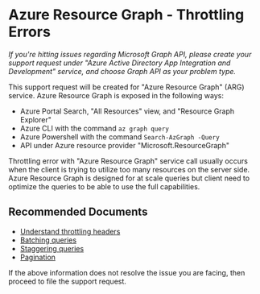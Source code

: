 <properties
    pageTitle="Generic Guidance for Throttling in Azure Resource Graph"
    description="This page provides guidance for throttling in Azure Resource Graph"
    service="microsoft.resourcegraph"
    resource="resources"
    authors="chiragg4u"
    ms.author="chgupta"
    displayOrder="1"
    selfHelpType="generic"
    supportTopicIds="32636057"
    resourceTags=""
    productPesIds="16716"
    cloudEnvironments="public, Fairfax"
    articleId="4b243b0b-efa6-4a75-a500-8b6645a27c24"
/>

# Azure Resource Graph - Throttling Errors

*If you're hitting issues regarding Microsoft Graph API, please create your support request under "Azure Active Directory App Integration and Development" service, and choose Graph API as your problem type.*

This support request will be created for "Azure Resource Graph" (ARG) service. Azure Resource Graph is exposed in the following ways:

* Azure Portal Search, "All Resources" view, and "Resource Graph Explorer" 
* Azure CLI with the command `az graph query`
* Azure Powershell with the command `Search-AzGraph -Query`
* API under Azure resource provider "Microsoft.ResourceGraph"

Throttling error with "Azure Resource Graph" service call usually occurs when the client is trying to utilize too many resources on the server side. Azure Resource Graph is designed for at scale queries but client need to optimize the queries to be able to use the full capabilities. 

## **Recommended Documents**

* [Understand throttling headers](https://docs.microsoft.com/azure/governance/resource-graph/concepts/guidance-for-throttled-requests#understand-throttling-headers)
* [Batching queries](https://docs.microsoft.com/azure/governance/resource-graph/concepts/guidance-for-throttled-requests#batching-queries)
* [Staggering queries](https://docs.microsoft.com/azure/governance/resource-graph/concepts/guidance-for-throttled-requests#staggering-queries)
* [Pagination](https://docs.microsoft.com/azure/governance/resource-graph/concepts/guidance-for-throttled-requests#pagination)

If the above information does not resolve the issue you are facing, then proceed to file the support request.
